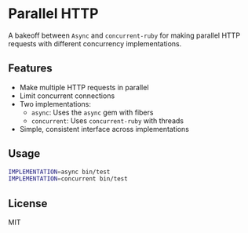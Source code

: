 # Parallel HTTP

A bakeoff between `Async` and `concurrent-ruby` for making parallel HTTP requests with different concurrency implementations.

## Features

- Make multiple HTTP requests in parallel
- Limit concurrent connections
- Two implementations:
  - `async`: Uses the `async` gem with fibers
  - `concurrent`: Uses `concurrent-ruby` with threads
- Simple, consistent interface across implementations

## Usage

```sh
IMPLEMENTATION=async bin/test
IMPLEMENTATION=concurrent bin/test
```

## License

MIT
